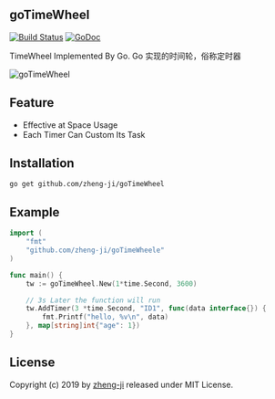 ## goTimeWheel

[![Build Status](https://travis-ci.org/zheng-ji/goTimeWheel.svg)](https://travis-ci.org/zheng-ji/goTimeWheel)
[![GoDoc](https://godoc.org/github.com/zheng-ji/goTimeWheele?status.svg)](https://godoc.org/github.com/zheng-ji/goTimeWheel)

TimeWheel Implemented By Go.
Go 实现的时间轮，俗称定时器

![goTimeWheel](https://github.com/zheng-ji/goTimeWheel/blob/master/goTimeWheel.png)

Feature
--------

* Effective at Space Usage
* Each Timer Can Custom Its Task


Installation
-------------

```
go get github.com/zheng-ji/goTimeWheel
```

Example
-------

```go
import (
	"fmt"
	"github.com/zheng-ji/goTimeWheele"
)

func main() {
	tw := goTimeWheel.New(1*time.Second, 3600)

    // 3s Later the function will run
	tw.AddTimer(3 *time.Second, "ID1", func(data interface{}) {
		fmt.Printf("hello, %v\n", data)
	}, map[string]int{"age": 1})
}
```

License
-------

Copyright (c) 2019 by [zheng-ji](http://zheng-ji.info) released under MIT License.

